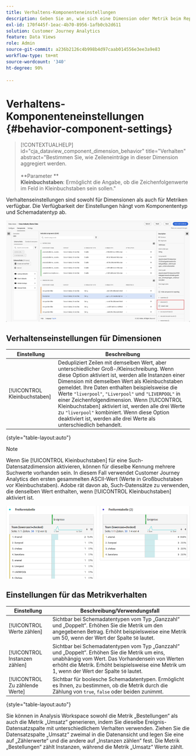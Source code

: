 ```yaml
---
title: Verhaltens-Komponenteneinstellungen
description: Geben Sie an, wie sich eine Dimension oder Metrik beim Reporting verhält.
exl-id: 170f445f-1eac-4b70-8956-1afb0cb2d611
solution: Customer Journey Analytics
feature: Data Views
role: Admin
source-git-commit: a236b2126c4b998b4d97caab014556e3ee3a9e83
workflow-type: tm+mt
source-wordcount: '340'
ht-degree: 90%

---
```


# Verhaltens-Komponenteneinstellungen {#behavior-component-settings}

<!-- markdownlint-disable MD034 -->

>[!CONTEXTUALHELP]
>id="cja_dataview_component_dimension_behavior"
>title="Verhalten"
>abstract="Bestimmen Sie, wie Zeileneinträge in dieser Dimension aggregiert werden.<br/><br/>**Parameter **<br/>**Kleinbuchstaben**: Ermöglicht die Angabe, ob die Zeichenfolgenwerte im Feld in Kleinbuchstaben sein sollen."

<!-- markdownlint-enable MD034 -->


Verhaltenseinstellungen sind sowohl für Dimensionen als auch für Metriken verfügbar. Die Verfügbarkeit der Einstellungen hängt vom Komponententyp und Schemadatentyp ab.

![Verhaltenseinstellungen](../assets/behavior-settings.png)

## Verhaltenseinstellungen für Dimensionen

| Einstellung | Beschreibung |
| --- | --- |
| [!UICONTROL Kleinbuchstaben] | Dedupliziert Zeilen mit demselben Wert, aber unterschiedlicher Groß-/Kleinschreibung. Wenn diese Option aktiviert ist, werden alle Instanzen einer Dimension mit demselben Wert als Kleinbuchstaben gemeldet. Ihre Daten enthalten beispielsweise die Werte `"liverpool"`, `"Liverpool"` und `"LIVERPOOL"` in einer Zeichenfolgendimension. Wenn [!UICONTROL Kleinbuchstaben] aktiviert ist, werden alle drei Werte zu `"liverpool"` kombiniert. Wenn diese Option deaktiviert ist, werden alle drei Werte als unterschiedlich behandelt. |

{style="table-layout:auto"}

>[!NOTE]
>
>Wenn Sie [!UICONTROL Kleinbuchstaben] für eine Such-Datensatzdimension aktivieren, können für dieselbe Kennung mehrere Suchwerte vorhanden sein. In diesem Fall verwendet Customer Journey Analytics den ersten gesammelten ASCII-Wert (Werte in Großbuchstaben vor Kleinbuchstaben). Adobe rät davon ab, Such-Datensätze zu verwenden, die denselben Wert enthalten, wenn [!UICONTROL Kleinbuchstaben] aktiviert ist.

![Dimension mit Berücksichtigung von Groß-/Kleinschreibung](../assets/case-sens-workspace.png)

## Einstellungen für das Metrikverhalten

| Einstellung | Beschreibung/Verwendungsfall |
| --- | --- |
| [!UICONTROL Werte zählen] | Sichtbar bei Schemadatentypen vom Typ „Ganzzahl“ und „Doppelt“. Erhöhen Sie die Metrik um den angegebenen Betrag. Erhöht beispielsweise eine Metrik um 50, wenn der Wert der Spalte `50` lautet. |
| [!UICONTROL Instanzen zählen] | Sichtbar bei Schemadatentypen vom Typ „Ganzzahl“ und „Doppelt“. Erhöhen Sie die Metrik um eins, unabhängig vom Wert. Das Vorhandensein von Werten erhöht die Metrik. Erhöht beispielsweise eine Metrik um 1, wenn der Wert der Spalte `50` lautet. |
| [!UICONTROL Zu zählende Werte] | Sichtbar für boolesche Schemadatentypen. Ermöglicht es Ihnen, zu bestimmen, ob die Metrik durch die Zählung von `true`, `false` oder beiden zunimmt. |

{style="table-layout:auto"}

Sie können in Analysis Workspace sowohl die Metrik „Bestellungen“ als auch die Metrik „Umsatz“ generieren, indem Sie dieselbe Ereignis-Datensatzspalte mit unterschiedlichem Verhalten verwenden. Ziehen Sie die Datensatzspalte „Umsatz“ zweimal in die Datenansicht und legen Sie eine auf „Zählerwerte“ und die andere auf „Instanzen zählen“ fest. Die Metrik „Bestellungen“ zählt Instanzen, während die Metrik „Umsatz“ Werte zählt.
